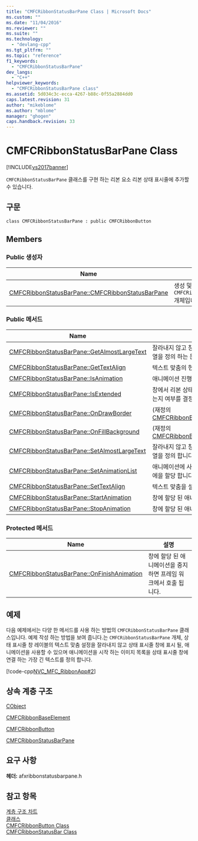 ```yaml
---
title: "CMFCRibbonStatusBarPane Class | Microsoft Docs"
ms.custom: ""
ms.date: "11/04/2016"
ms.reviewer: ""
ms.suite: ""
ms.technology: 
  - "devlang-cpp"
ms.tgt_pltfrm: ""
ms.topic: "reference"
f1_keywords: 
  - "CMFCRibbonStatusBarPane"
dev_langs: 
  - "C++"
helpviewer_keywords: 
  - "CMFCRibbonStatusBarPane class"
ms.assetid: 5d034c3c-ecca-4267-b88c-0f55a2884dd0
caps.latest.revision: 31
author: "mikeblome"
ms.author: "mblome"
manager: "ghogen"
caps.handback.revision: 33
---
```

# CMFCRibbonStatusBarPane Class
[!INCLUDE[vs2017banner](../../assembler/inline/includes/vs2017banner.md)]

`CMFCRibbonStatusBarPane` 클래스를 구현 하는 리본 요소 리본 상태 표시줄에 추가할 수 있습니다.  
  
## 구문  
  
```  
class CMFCRibbonStatusBarPane : public CMFCRibbonButton  
```  
  
## Members  
  
### Public 생성자  
  
|Name|설명|  
|----------|--------|  
|[CMFCRibbonStatusBarPane::CMFCRibbonStatusBarPane](../Topic/CMFCRibbonStatusBarPane::CMFCRibbonStatusBarPane.md)|생성 및 초기화는 `CMFCRibbonStatusBarPane` 개체입니다.|  
  
### Public 메서드  
  
|Name|설명|  
|----------|--------|  
|[CMFCRibbonStatusBarPane::GetAlmostLargeText](../Topic/CMFCRibbonStatusBarPane::GetAlmostLargeText.md)|잘라내지 않고 창에 표시 되는 긴 텍스트 문자열을 정의 하는 문자열을 반환 합니다.|  
|[CMFCRibbonStatusBarPane::GetTextAlign](../Topic/CMFCRibbonStatusBarPane::GetTextAlign.md)|텍스트 맞춤의 현재 설정을 반환합니다.|  
|[CMFCRibbonStatusBarPane::IsAnimation](../Topic/CMFCRibbonStatusBarPane::IsAnimation.md)|애니메이션 진행 중인지 여부를 결정 합니다.|  
|[CMFCRibbonStatusBarPane::IsExtended](../Topic/CMFCRibbonStatusBarPane::IsExtended.md)|창에서 리본 상태 표시줄의 확장된 영역에 있는지 여부를 결정 합니다.|  
|[CMFCRibbonStatusBarPane::OnDrawBorder](../Topic/CMFCRibbonStatusBarPane::OnDrawBorder.md)|\(재정의 [CMFCRibbonButton::OnDrawBorder](../Topic/CMFCRibbonButton::OnDrawBorder.md).\)|  
|[CMFCRibbonStatusBarPane::OnFillBackground](../Topic/CMFCRibbonStatusBarPane::OnFillBackground.md)|\(재정의 [CMFCRibbonButton::OnFillBackground](../Topic/CMFCRibbonButton::OnFillBackground.md).\)|  
|[CMFCRibbonStatusBarPane::SetAlmostLargeText](../Topic/CMFCRibbonStatusBarPane::SetAlmostLargeText.md)|잘라내지 않고 창에 표시 되는 긴 텍스트 문자열을 정의 합니다.|  
|[CMFCRibbonStatusBarPane::SetAnimationList](../Topic/CMFCRibbonStatusBarPane::SetAnimationList.md)|애니메이션에 사용할 수 있는 이미지 목록 창에을 할당 합니다.|  
|[CMFCRibbonStatusBarPane::SetTextAlign](../Topic/CMFCRibbonStatusBarPane::SetTextAlign.md)|텍스트 맞춤을 설정합니다.|  
|[CMFCRibbonStatusBarPane::StartAnimation](../Topic/CMFCRibbonStatusBarPane::StartAnimation.md)|창에 할당 된 애니메이션을 시작 합니다.|  
|[CMFCRibbonStatusBarPane::StopAnimation](../Topic/CMFCRibbonStatusBarPane::StopAnimation.md)|창에 할당 된 애니메이션을 중지 합니다.  .|  
  
### Protected 메서드  
  
|Name|설명|  
|----------|--------|  
|[CMFCRibbonStatusBarPane::OnFinishAnimation](../Topic/CMFCRibbonStatusBarPane::OnFinishAnimation.md)|창에 할당 된 애니메이션을 중지 하면 프레임 워크에서 호출 됩니다.|  
  
## 예제  
 다음 예제에서는 다양 한 메서드를 사용 하는 방법의 `CMFCRibbonStatusBarPane` 클래스입니다.  예제 작성 하는 방법을 보여 줍니다.는 `CMFCRibbonStatusBarPane` 개체, 상태 표시줄 창 레이블의 텍스트 맞춤 설정을 잘라내지 않고 상태 표시줄 창에 표시 될, 애니메이션을 사용할 수 있으며 애니메이션을 시작 하는 이미지 목록을 상태 표시줄 창에 연결 하는 가장 긴 텍스트를 정의 합니다.  
  
 [!code-cpp[NVC_MFC_RibbonApp#2](../../mfc/reference/codesnippet/CPP/cmfcribbonstatusbarpane-class_1.cpp)]  
  
## 상속 계층 구조  
 [CObject](../../mfc/reference/cobject-class.md)  
  
 [CMFCRibbonBaseElement](../../mfc/reference/cmfcribbonbaseelement-class.md)  
  
 [CMFCRibbonButton](../../mfc/reference/cmfcribbonbutton-class.md)  
  
 [CMFCRibbonStatusBarPane](../../mfc/reference/cmfcribbonstatusbarpane-class.md)  
  
## 요구 사항  
 **헤더:** afxribbonstatusbarpane.h  
  
## 참고 항목  
 [계층 구조 차트](../../mfc/hierarchy-chart.md)   
 [클래스](../../mfc/reference/mfc-classes.md)   
 [CMFCRibbonButton Class](../../mfc/reference/cmfcribbonbutton-class.md)   
 [CMFCRibbonStatusBar Class](../../mfc/reference/cmfcribbonstatusbar-class.md)